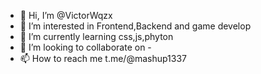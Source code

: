 - 👋 Hi, I’m @VictorWqzx
- 👀 I’m interested in Frontend,Backend and game develop
- 🌱 I’m currently learning css,js,phyton
- 💞️ I’m looking to collaborate on -
- 📫 How to reach me t.me/@mashup1337

<!---
VictorWqzx/VictorWqzx is a ✨ special ✨ repository because its `README.md` (this file) appears on your GitHub profile.
You can click the Preview link to take a look at your changes.
--->
